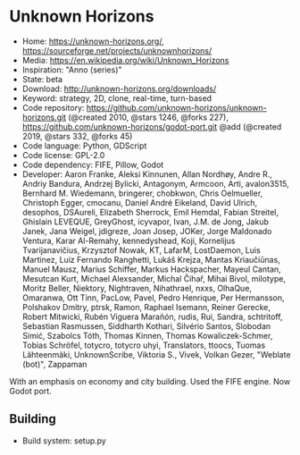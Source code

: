 # Unknown Horizons

- Home: https://unknown-horizons.org/, https://sourceforge.net/projects/unknownhorizons/
- Media: https://en.wikipedia.org/wiki/Unknown_Horizons
- Inspiration: "Anno (series)"
- State: beta
- Download: http://unknown-horizons.org/downloads/
- Keyword: strategy, 2D, clone, real-time, turn-based
- Code repository: https://github.com/unknown-horizons/unknown-horizons.git (@created 2010, @stars 1246, @forks 227), https://github.com/unknown-horizons/godot-port.git @add (@created 2019, @stars 332, @forks 45)
- Code language: Python, GDScript
- Code license: GPL-2.0
- Code dependency: FIFE, Pillow, Godot
- Developer: Aaron Franke, Aleksi Kinnunen, Allan Nordhøy, Andre R., Andriy Bandura, Andrzej Bylicki, Antagonym, Armcoon, Arti, avalon3515, Bernhard M. Wiedemann, bringerer, chobkwon, Chris Oelmueller, Christoph Egger, cmocanu, Daniel André Eikeland, David Ulrich, desophos, DSAureli, Elizabeth Sherrock, Emil Hemdal, Fabian Streitel, Ghislain LEVEQUE, GreyGhost, icyvapor, Ivan, J.M. de Jong, Jakub Janek, Jana Weigel, jdigreze, Joan Josep, JOKer, Jorge Maldonado Ventura, Karar Al-Remahy, kennedyshead, Koji, Kornelijus Tvarijanavičius, Krzysztof Nowak, KT, LafarM, LostDaemon, Luis Martinez, Luiz Fernando Ranghetti, Lukáš Krejza, Mantas Kriaučiūnas, Manuel Mausz, Marius Schiffer, Markus Hackspacher, Mayeul Cantan, Mesutcan Kurt, Michael Alexsander, Michal Čihař, Mihai Bivol, milotype, Moritz Beller, Niektory, Nightraven, Nihathrael, nxxs, OlhaQue, Omaranwa, Ott Tinn, PacLow, Pavel, Pedro Henrique, Per Hermansson, Polshakov Dmitry, ptrsk, Ramon, Raphael Isemann, Reiner Gerecke, Robert Mitwicki, Rubén Viguera Marañón, rudis, Rui, Sandra, schtritoff, Sebastian Rasmussen, Siddharth Kothari, Silvério Santos, Slobodan Simić, Szabolcs Tóth, Thomas Kinnen, Thomas Kowaliczek-Schmer, Tobias  Schröfel, totycro, totycro uhyi, Translators, ttoocs, Tuomas Lähteenmäki, UnknownScribe, Viktoria S., Vivek, Volkan Gezer, "Weblate (bot)", Zappaman

With an emphasis on economy and city building.
Used the FIFE engine. Now Godot port.

## Building

- Build system: setup.py
